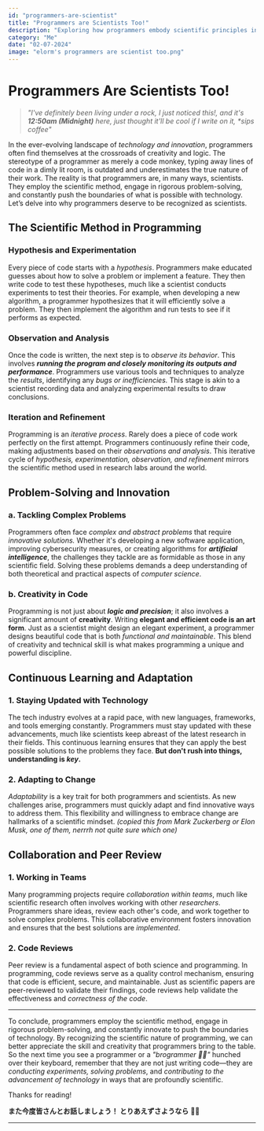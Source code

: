 ```yaml
---
id: "programmers-are-scientist"
title: "Programmers are Scientists Too!"
description: "Exploring how programmers embody scientific principles in problem-solving and innovation."
category: "Me"
date: "02-07-2024"
image: "elorm's programmers are scientist too.png"
---
```


# Programmers Are Scientists Too!

> _"I've definitely been living under a rock, I just noticed this!, and it's **12:50am (Midnight)** here, just thought it'll be cool if I write on it, \*sips coffee"_

In the ever-evolving landscape of _technology and innovation_, programmers often find themselves at the crossroads of creativity and logic. The stereotype of a programmer as merely a code monkey, typing away lines of code in a dimly lit room, is outdated and underestimates the true nature of their work. The reality is that programmers are, in many ways, scientists. They employ the scientific method, engage in rigorous problem-solving, and constantly push the boundaries of what is possible with technology. Let’s delve into why programmers deserve to be recognized as scientists.

## The Scientific Method in Programming

### Hypothesis and Experimentation

Every piece of code starts with a _hypothesis_. Programmers make educated guesses about how to solve a problem or implement a feature. They then write code to test these hypotheses, much like a scientist conducts experiments to test their theories. For example, when developing a new algorithm, a programmer hypothesizes that it will efficiently solve a problem. They then implement the algorithm and run tests to see if it performs as expected.

### Observation and Analysis

Once the code is written, the next step is to _observe its behavior_. This involves _***running the program and closely monitoring its outputs and performance***_. Programmers use various tools and techniques to analyze the _results_, identifying any _bugs or inefficiencies._ This stage is akin to a scientist recording data and analyzing experimental results to draw conclusions.

### Iteration and Refinement

Programming is an _iterative process_. Rarely does a piece of code work perfectly on the first attempt. Programmers continuously refine their code, making adjustments based on their _observations and analysis_. This iterative cycle of _hypothesis, experimentation, observation, and refinement_ mirrors the scientific method used in research labs around the world.

## Problem-Solving and Innovation

### a. Tackling Complex Problems

Programmers often face _complex and abstract problems_ that require _innovative solutions._ Whether it's developing a new software application, improving cybersecurity measures, or creating algorithms for _***artificial intelligence***_, the challenges they tackle are as formidable as those in any scientific field. Solving these problems demands a deep understanding of both theoretical and practical aspects of _computer science_.

### b. Creativity in Code

Programming is not just about _***logic and precision***_; it also involves a significant amount of **creativity**. Writing **elegant and efficient code is an art form**. Just as a scientist might design an elegant experiment, a programmer designs beautiful code that is both _functional and maintainable_. This blend of creativity and technical skill is what makes programming a unique and powerful discipline.

## Continuous Learning and Adaptation

### 1. Staying Updated with Technology

The tech industry evolves at a rapid pace, with new languages, frameworks, and tools emerging constantly. Programmers must stay updated with these advancements, much like scientists keep abreast of the latest research in their fields. This continuous learning ensures that they can apply the best possible solutions to the problems they face.
**But don't rush into things, understanding is _key_.**

### 2. Adapting to Change

_Adaptability_ is a key trait for both programmers and scientists. As new challenges arise, programmers must quickly adapt and find innovative ways to address them. This flexibility and willingness to embrace change are hallmarks of a scientific mindset.
_(copied this from Mark Zuckerberg or Elon Musk, one of them, nerrrh not quite sure which one)_

## Collaboration and Peer Review

### 1. Working in Teams

Many programming projects require _collaboration within teams_, much like scientific research often involves working with other _researchers_. Programmers share ideas, review each other's code, and work together to solve complex problems. This collaborative environment fosters innovation and ensures that the best solutions are _implemented_.

### 2. Code Reviews

Peer review is a fundamental aspect of both science and programming. In programming, code reviews serve as a quality control mechanism, ensuring that code is efficient, secure, and maintainable. Just as scientific papers are peer-reviewed to validate their findings, code reviews help validate the effectiveness and _correctness of the code_.

---

To conclude, programmers employ the scientific method, engage in rigorous problem-solving, and constantly innovate to push the boundaries of technology. By recognizing the scientific nature of programming, we can better appreciate the skill and creativity that programmers bring to the table. So the next time you see a programmer or a _"brogrammer 💪🏾"_ hunched over their keyboard, remember that they are not just writing code—they are _conducting experiments, solving problems_, and _contributing to the advancement of technology_ in ways that are profoundly scientific.

Thanks for reading!

**また今度皆さんとお話しましょう！
とりあえずさようなら** 🍜🍙

---
